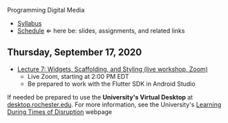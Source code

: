 Programming Digital Media

- [Syllabus](syllabus.md)
- [Schedule](schedule.md)   &lArr; here be: slides, assignments, and related links

## Thursday, September 17, 2020

- [Lecture 7: Widgets, Scaffolding, and Styling (live workshop, Zoom)](https://rochester.zoom.us/j/95155140724)
  - Live Zoom, starting at 2:00 PM EDT
  - Be prepared to work with the Flutter SDK in Android Studio

If needed be prepared to use the **University's Virtual Desktop** at [desktop.rochester.edu](https://desktop.rochester.edu/). For more information, see the University's [Learning During Times of Disruption](https://www.rochester.edu/online-learning/disruption/student/software_access.html) webpage